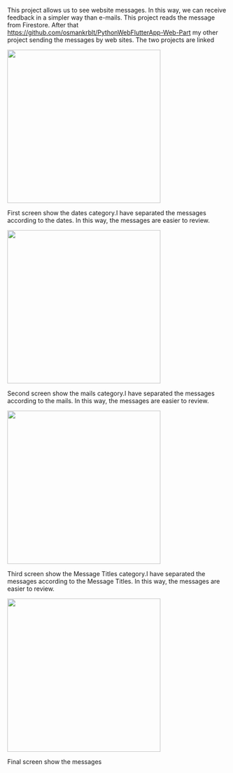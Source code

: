 This project  allows us to see website messages. In this way, we can receive feedback in a simpler way than e-mails. This project reads the message from Firestore. After that https://github.com/osmankrblt/PythonWebFlutterApp-Web-Part my other project sending the messages by web sites. The two projects are linked



<img src="https://user-images.githubusercontent.com/59209205/187069401-8538fada-e0ea-447e-b1dd-2a10ac2706f5.png"  height="350">

First screen show the dates category.I have separated the messages according to the dates. In this way, the messages are easier to review.


<img src="https://user-images.githubusercontent.com/59209205/187069636-c5fbe1da-f7cf-4571-8542-91fda659eab1.png"  height="350">

Second screen show the mails category.I have separated the messages according to the mails. In this way, the messages are easier to review.


<img src="https://user-images.githubusercontent.com/59209205/187069660-4c06f2ca-9129-430b-ae33-fcae2777e1ef.png"  height="350">

Third screen show the Message Titles category.I have separated the messages according to the Message Titles. In this way, the messages are easier to review.


<img src="https://user-images.githubusercontent.com/59209205/187069721-c1b45487-a416-4b3e-aa23-547775ac7061.png "  height="350">

Final screen show the messages
